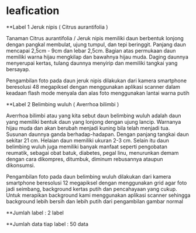 # leafication
**Label 1 Jeruk nipis ( Citrus aurantifolia )

Tanaman Citrus aurantifolia / Jeruk nipis memiliki daun berbentuk lonjong dengan pangkal membulat, ujung tumpul, dan tepi beringgit. Panjang daun mencapai 2,5cm - 9cm dan lebar 2,5cm. Bagian atas permukaan daun memiliki warna hijau mengkilap dan bawahnya hijau muda. Daging daunnya menyerupai kertas, tulang daunnya menyirip dan memiliki tangkai yang bersayap.

Pengambilan foto pada daun jeruk nipis dilakukan dari kamera smartphone beresolusi 48 megapiksel dengan menggunakan aplikasi scanner dalam keadaan flash mode menyala dan alas foto menggunakan lantai warna putih

**Label 2 Belimbing wuluh ( Averrhoa bilimbi )

Averrhoa bilimbi atau yang kita sebut daun belimbing wuluh adalah daun yang memiliki bentuk daun yang lonjong dengan ujung lancip. Warnanya hijau muda dan akan berubah menjadi kuning bila telah menjadi tua. Susunan daunnya ganda berhadap-hadapan. Dengan panjang tangkai daun sekitar 21 cm. Helaian daun memiliki ukuran 2-3 cm. Selain itu daun belimbing wuluh juga memiliki banyak manfaat seperti pengobatan reumatik, sebagai obat batuk, diabetes, pegal linu, menurunkan demam dengan cara dikompres, ditumbuk, diminum rebusannya ataupun dikonsumsi.

Pengambilan foto pada daun belimbing wuluh dilakukan dari kamera smartphone beresolusi 12 megapiksel dengan menggunakan grid agar foto jadi seimbang,
background kertas putih dan pencahayaan yang cukup. Untuk merapikan background kami menggunakan aplikasi scanner sehingga background lebih bersih 
dan lebih putih dari pengambilan gambar normal

**Jumlah label : 2 label

**Jumlah data tiap label : 50 data
